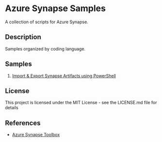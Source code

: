 # Azure Synapse Samples
A collection of scripts for Azure Synapse.
## Description
Samples organized by coding language.
## Samples
1. [Import & Export Synapse Artifacts using PowerShell](PowerShell/ExportImportSynapseArtifacts.ps1)

## License
This project is licensed under the MIT License - see the LICENSE.md file for details
## References

* [Azure Synapse Toolbox](https://github.com/microsoft/Azure_Synapse_Toolbox)
